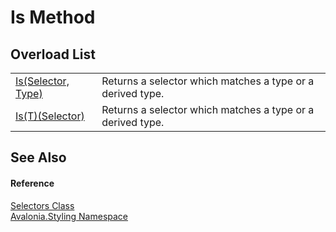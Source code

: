 # Is Method


## Overload List
<table>
<tr>
<td><a href="M_Avalonia_Styling_Selectors_Is">Is(Selector, Type)</a></td>
<td>Returns a selector which matches a type or a derived type.</td>
</tr>
<tr>
<td><a href="M_Avalonia_Styling_Selectors_Is__1">Is(T)(Selector)</a></td>
<td>Returns a selector which matches a type or a derived type.</td>
</tr>
</table>

## See Also


#### Reference
<a href="T_Avalonia_Styling_Selectors">Selectors Class</a>  
<a href="N_Avalonia_Styling">Avalonia.Styling Namespace</a>  
